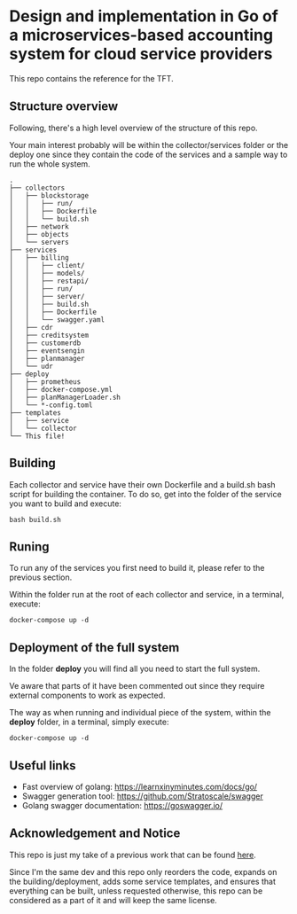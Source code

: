 # Design and implementation in Go of a microservices-based accounting system for cloud service providers

This repo contains the reference for the TFT.


## Structure overview

Following, there's a high level overview of the structure of this repo.

Your main interest probably will be within the collector/services folder or the deploy one since they contain the code of the services and a sample way to run the whole system.

```
.
├── collectors
│   ├── blockstorage
│   │   ├── run/
│   │   ├── Dockerfile
│   │   └── build.sh
│   ├── network
│   ├── objects
│   └── servers
├── services
│   ├── billing
│   │   ├── client/
│   │   ├── models/
│   │   ├── restapi/
│   │   ├── run/
│   │   ├── server/
│   │   ├── build.sh
│   │   ├── Dockerfile
│   │   └── swagger.yaml
│   ├── cdr
│   ├── creditsystem
│   ├── customerdb
│   ├── eventsengin
│   ├── planmanager
│   └── udr
├── deploy
│   ├── prometheus
│   ├── docker-compose.yml
│   ├── planManagerLoader.sh
│   └── *-config.toml
├── templates
│   ├── service
│   └── collector
└── This file!
```


## Building

Each collector and service have their own Dockerfile and a build.sh bash script for building the container.
To do so, get into the folder of the service you want to build and execute:

```
bash build.sh
```

## Runing

To run any of the services you first need to build it, please refer to the previous section.

Within the folder run at the root of each collector and service, in a terminal, execute:

```
docker-compose up -d
```

## Deployment of the full system
In the folder **deploy** you will find all you need to start the full system.

Ve aware that parts of it have been commented out since they require external components to work as expected.

The way as when running and individual piece of the system, within the **deploy** folder, in a terminal, simply execute:

```
docker-compose up -d
```

## Useful links

- Fast overview of golang: https://learnxinyminutes.com/docs/go/
- Swagger generation tool: https://github.com/Stratoscale/swagger
- Golang swagger documentation: https://goswagger.io/

## Acknowledgement and Notice
This repo is just my take of a previous work that can be found [here](https://github.com/Cyclops-Labs/cyclops-4-hpc).

Since I'm the same dev and this repo only reorders the code, expands on the building/deployment, adds some service templates, and ensures that everything can be built, unless requested otherwise, this repo can be considered as a part of it and will keep the same license.